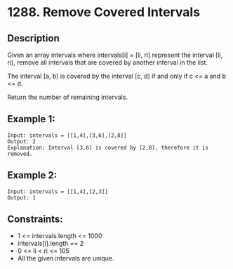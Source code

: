 # 1288. Remove Covered Intervals

## Description
Given an array intervals where intervals[i] = [li, ri] represent the interval [li, ri), remove all intervals that are covered by another interval in the list.

The interval [a, b) is covered by the interval [c, d) if and only if c <= a and b <= d.

Return the number of remaining intervals.

## Example 1:
```
Input: intervals = [[1,4],[3,6],[2,8]]
Output: 2
Explanation: Interval [3,6] is covered by [2,8], therefore it is removed.
```

## Example 2:
```
Input: intervals = [[1,4],[2,3]]
Output: 1
```

## Constraints:
- 1 <= intervals.length <= 1000
- intervals[i].length == 2
- 0 <= li < ri <= 105
- All the given intervals are unique.
